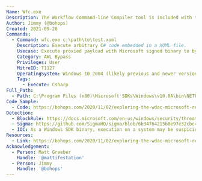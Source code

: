 ```yaml
---
Name: Wfc.exe
Description: The Workflow Command-line Compiler tool is included with the Windows Software Development Kit (SDK).
Author: Jimmy (@bohops)
Created: 2021-09-26
Commands:
  - Command: wfc.exe c:\path\to\test.xoml
    Description: Execute arbitrary C# code embedded in a XOML file.
    Usecase: Execute proxied payload with Microsoft signed binary to bypass WDAC policies
    Category: AWL Bypass
    Privileges: User
    MitreID: T1127
    OperatingSystem: Windows 10 2004 (likely previous and newer versions as well)
    Tags:
      - Execute: Csharp
Full_Path:
  - Path: C:\Program Files (x86)\Microsoft SDKs\Windows\v10.0A\bin\NETFX 4.8 Tools\wfc.exe
Code_Sample:
  - Code: https://bohops.com/2020/11/02/exploring-the-wdac-microsoft-recommended-block-rules-part-ii-wfc-fsi/
Detection:
  - BlockRule: https://docs.microsoft.com/en-us/windows/security/threat-protection/windows-defender-application-control/microsoft-recommended-block-rules
  - Sigma: https://github.com/SigmaHQ/sigma/blob/6b34764215b0e97e32cbc4c6325fc933d2695c3a/rules/windows/process_creation/proc_creation_win_lolbin_wfc.yml
  - IOC: As a Windows SDK binary, execution on a system may be suspicious
Resources:
  - Link: https://bohops.com/2020/11/02/exploring-the-wdac-microsoft-recommended-block-rules-part-ii-wfc-fsi/
Acknowledgement:
  - Person: Matt Graeber
    Handle: '@mattifestation'
  - Person: Jimmy
    Handle: '@bohops'
---
```

